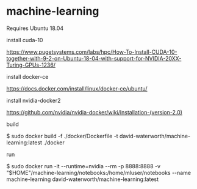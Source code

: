 # machine-learning

Requires Ubuntu 18.04

install cuda-10

https://www.pugetsystems.com/labs/hpc/How-To-Install-CUDA-10-together-with-9-2-on-Ubuntu-18-04-with-support-for-NVIDIA-20XX-Turing-GPUs-1236/

install docker-ce

https://docs.docker.com/install/linux/docker-ce/ubuntu/

install nvidia-docker2

https://github.com/nvidia/nvidia-docker/wiki/Installation-(version-2.0)

build

$ sudo docker build -f ./docker/Dockerfile -t david-waterworth/machine-learning:latest  ./docker

run

$ sudo docker run -it --runtime=nvidia --rm -p 8888:8888 -v "$HOME"/machine-learning/notebooks:/home/mluser/notebooks --name machine-learning david-waterworth/machine-learning:latest